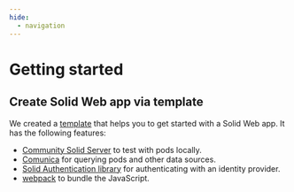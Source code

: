 ```yaml
---
hide:
  - navigation
---
```


# Getting started

## Create Solid Web app via template

We created a [template](https://github.com/SolidLabResearch/solid-web-app-template) that 
helps you to get started with a Solid Web app.
It has the following features:

- [Community Solid Server](https://github.com/CommunitySolidServer/CommunitySolidServer) to test with pods locally.
- [Comunica](https://comunica.dev/) for querying pods and other data sources.
- [Solid Authentication library](https://github.com/inrupt/solid-client-authn-js)
  for authenticating with an identity provider.
- [webpack](https://webpack.js.org/) to bundle the JavaScript.
